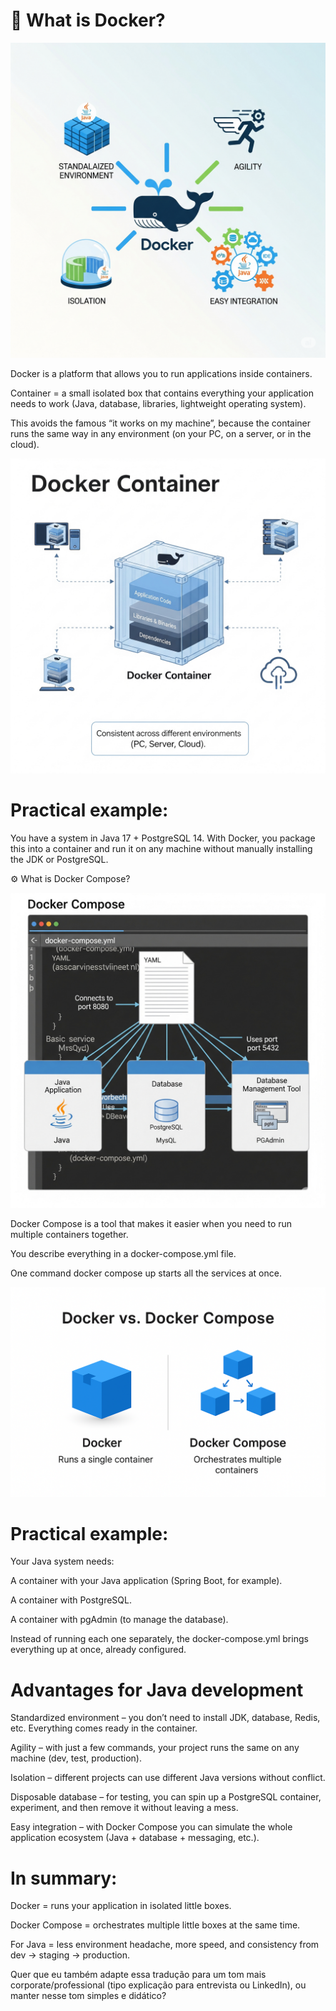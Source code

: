 #  🐳 What is Docker?

![Docker](assets/Docker/docker1.png)

Docker is a platform that allows you to run applications inside containers.

Container = a small isolated box that contains everything your application needs to work (Java, database, libraries, lightweight operating system).

This avoids the famous “it works on my machine”, because the container runs the same way in any environment (on your PC, on a server, or in the cloud).


![Docker Container](assets/Docker/docker2.png)

#  Practical example:
You have a system in Java 17 + PostgreSQL 14.
With Docker, you package this into a container and run it on any machine without manually installing the JDK or PostgreSQL.

⚙️ What is Docker Compose?

![Docker Compose](assets/Docker/docker3.png)

Docker Compose is a tool that makes it easier when you need to run multiple containers together.

You describe everything in a docker-compose.yml file.

One command docker compose up starts all the services at once.

![Docker Compose x Docker](assets/Docker/docker4.png)

#  Practical example:
Your Java system needs:

A container with your Java application (Spring Boot, for example).

A container with PostgreSQL.

A container with pgAdmin (to manage the database).

Instead of running each one separately, the docker-compose.yml brings everything up at once, already configured.

# Advantages for Java development

Standardized environment – you don’t need to install JDK, database, Redis, etc. Everything comes ready in the container.

Agility – with just a few commands, your project runs the same on any machine (dev, test, production).

Isolation – different projects can use different Java versions without conflict.

Disposable database – for testing, you can spin up a PostgreSQL container, experiment, and then remove it without leaving a mess.

Easy integration – with Docker Compose you can simulate the whole application ecosystem (Java + database + messaging, etc.).

#  In summary:

Docker = runs your application in isolated little boxes.

Docker Compose = orchestrates multiple little boxes at the same time.

For Java = less environment headache, more speed, and consistency from dev → staging → production.

Quer que eu também adapte essa tradução para um tom mais corporate/professional (tipo explicação para entrevista ou LinkedIn), ou manter nesse tom simples e didático?